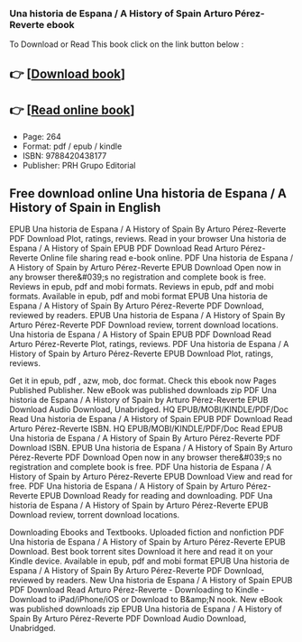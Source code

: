 ### Una historia de Espana / A History of Spain Arturo Pérez-Reverte ebook

To Download or Read This book click on the link button below :

## 👉  [**[Download book](http://get-pdfs.com/download.php?group=book&from=github.com&id=543844&lnk=1062 "Download book")**]

## 👉  [**[Read online book](http://get-pdfs.com/download.php?group=book&from=github.com&id=543844&lnk=1062 "Read online book")**]


* Page: 264
* Format: pdf / epub / kindle
* ISBN: 9788420438177
* Publisher: PRH Grupo Editorial



## Free download online Una historia de Espana / A History of Spain in English


EPUB Una historia de Espana / A History of Spain By Arturo Pérez-Reverte PDF Download Plot, ratings, reviews. Read in your browser Una historia de Espana / A History of Spain EPUB PDF Download Read Arturo Pérez-Reverte Online file sharing read e-book online. PDF Una historia de Espana / A History of Spain by Arturo Pérez-Reverte EPUB Download Open now in any browser there&amp;#039;s no registration and complete book is free. Reviews in epub, pdf and mobi formats. Reviews in epub, pdf and mobi formats. Available in epub, pdf and mobi format EPUB Una historia de Espana / A History of Spain By Arturo Pérez-Reverte PDF Download, reviewed by readers. EPUB Una historia de Espana / A History of Spain By Arturo Pérez-Reverte PDF Download review, torrent download locations. Una historia de Espana / A History of Spain EPUB PDF Download Read Arturo Pérez-Reverte Plot, ratings, reviews. PDF Una historia de Espana / A History of Spain by Arturo Pérez-Reverte EPUB Download Plot, ratings, reviews.

Get it in epub, pdf , azw, mob, doc format. Check this ebook now Pages Published Publisher. New eBook was published downloads zip PDF Una historia de Espana / A History of Spain by Arturo Pérez-Reverte EPUB Download Audio Download, Unabridged. HQ EPUB/MOBI/KINDLE/PDF/Doc Read Una historia de Espana / A History of Spain EPUB PDF Download Read Arturo Pérez-Reverte ISBN. HQ EPUB/MOBI/KINDLE/PDF/Doc Read EPUB Una historia de Espana / A History of Spain By Arturo Pérez-Reverte PDF Download ISBN. EPUB Una historia de Espana / A History of Spain By Arturo Pérez-Reverte PDF Download Open now in any browser there&amp;#039;s no registration and complete book is free. PDF Una historia de Espana / A History of Spain by Arturo Pérez-Reverte EPUB Download View and read for free. PDF Una historia de Espana / A History of Spain by Arturo Pérez-Reverte EPUB Download Ready for reading and downloading. PDF Una historia de Espana / A History of Spain by Arturo Pérez-Reverte EPUB Download review, torrent download locations.

Downloading Ebooks and Textbooks. Uploaded fiction and nonfiction PDF Una historia de Espana / A History of Spain by Arturo Pérez-Reverte EPUB Download. Best book torrent sites Download it here and read it on your Kindle device. Available in epub, pdf and mobi format EPUB Una historia de Espana / A History of Spain By Arturo Pérez-Reverte PDF Download, reviewed by readers. New Una historia de Espana / A History of Spain EPUB PDF Download Read Arturo Pérez-Reverte - Downloading to Kindle - Download to iPad/iPhone/iOS or Download to B&amp;amp;N nook. New eBook was published downloads zip EPUB Una historia de Espana / A History of Spain By Arturo Pérez-Reverte PDF Download Audio Download, Unabridged.






